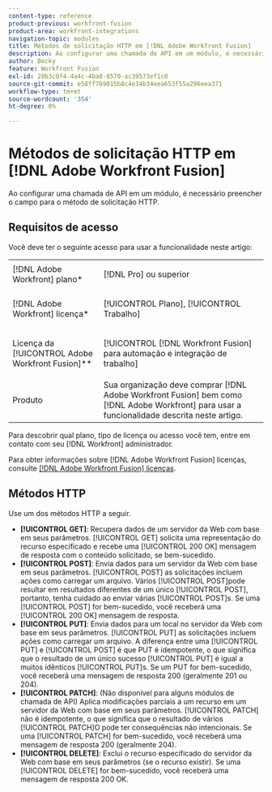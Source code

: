 ```yaml
---
content-type: reference
product-previous: workfront-fusion
product-area: workfront-integrations
navigation-topic: modules
title: Métodos de solicitação HTTP em [!DNL Adobe Workfront Fusion]
description: Ao configurar uma chamada de API em um módulo, é necessário preencher o campo para o método de solicitação HTTP.
author: Becky
feature: Workfront Fusion
exl-id: 20b3c0f4-4a4c-4ba0-8570-ac39573ef1c0
source-git-commit: e58ff769015b8c4e34b34eea653f55a296eea371
workflow-type: tm+mt
source-wordcount: '354'
ht-degree: 0%

---
```


# Métodos de solicitação HTTP em [!DNL Adobe Workfront Fusion]

Ao configurar uma chamada de API em um módulo, é necessário preencher o campo para o método de solicitação HTTP.

## Requisitos de acesso

Você deve ter o seguinte acesso para usar a funcionalidade neste artigo:

<table style="table-layout:auto">
 <col> 
 <col> 
 <tbody> 
  <tr> 
    <td role="rowheader">[!DNL Adobe Workfront] plano*</td> 
   <td> <p>[!DNL Pro] ou superior</p> </td> 
  </tr> 
  <tr data-mc-conditions=""> 
   <td role="rowheader">[!DNL Adobe Workfront] licença*</td> 
   <td> <p>[!UICONTROL Plano], [!UICONTROL Trabalho]</p> </td> 
  </tr> 
  <tr> 
   <td role="rowheader">Licença da [!UICONTROL Adobe Workfront Fusion]**</td> 
   <td> <p>[!UICONTROL [!DNL Workfront Fusion] para automação e integração de trabalho] </p>  </td> 
  </tr> 
  <tr> 
   <td role="rowheader">Produto</td> 
   <td>Sua organização deve comprar [!DNL Adobe Workfront Fusion] bem como [!DNL Adobe Workfront] para usar a funcionalidade descrita neste artigo.</td> 
  </tr> 
 </tbody> 
</table>

Para descobrir qual plano, tipo de licença ou acesso você tem, entre em contato com seu [!DNL Workfront] administrador.

Para obter informações sobre [!DNL Adobe Workfront Fusion] licenças, consulte [[!DNL Adobe Workfront Fusion] licenças](../../workfront-fusion/get-started/license-automation-vs-integration.md).

## Métodos HTTP

Use um dos métodos HTTP a seguir.

* **[!UICONTROL GET]**: Recupera dados de um servidor da Web com base em seus parâmetros. [!UICONTROL GET] solicita uma representação do recurso especificado e recebe uma [!UICONTROL 200 OK] mensagem de resposta com o conteúdo solicitado, se bem-sucedido.
* **[!UICONTROL POST]**: Envia dados para um servidor da Web com base em seus parâmetros. [!UICONTROL POST] as solicitações incluem ações como carregar um arquivo. Vários [!UICONTROL POST]pode resultar em resultados diferentes de um único [!UICONTROL POST], portanto, tenha cuidado ao enviar várias [!UICONTROL POST]s. Se uma [!UICONTROL POST] for bem-sucedido, você receberá uma [!UICONTROL 200 OK] mensagem de resposta.
* **[!UICONTROL PUT]**: Envia dados para um local no servidor da Web com base em seus parâmetros. [!UICONTROL PUT] as solicitações incluem ações como carregar um arquivo. A diferença entre uma [!UICONTROL PUT] e [!UICONTROL POST] é que PUT é idempotente, o que significa que o resultado de um único sucesso [!UICONTROL PUT] é igual a muitos idênticos [!UICONTROL PUT]s. Se um PUT for bem-sucedido, você receberá uma mensagem de resposta 200 (geralmente 201 ou 204).
* **[!UICONTROL PATCH]**: (Não disponível para alguns módulos de chamada de API) Aplica modificações parciais a um recurso em um servidor da Web com base em seus parâmetros. [!UICONTROL PATCH] não é idempotente, o que significa que o resultado de vários [!UICONTROL PATCH]O pode ter consequências não intencionais. Se uma [!UICONTROL PATCH] for bem-sucedido, você receberá uma mensagem de resposta 200 (geralmente 204).
* **[!UICONTROL DELETE]**: Exclui o recurso especificado do servidor da Web com base em seus parâmetros (se o recurso existir). Se uma [!UICONTROL DELETE] for bem-sucedido, você receberá uma mensagem de resposta 200 OK.
